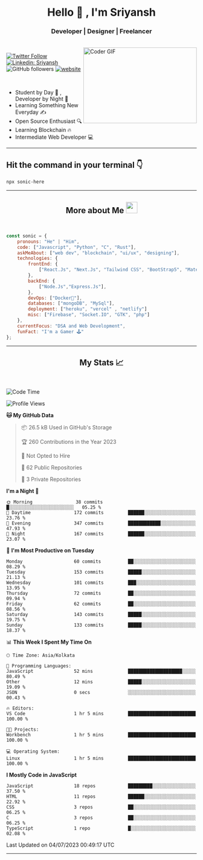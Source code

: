 
<h1 align="center">Hello  👋 , I'm Sriyansh</h1>
<h3 align="center">Developer | Designer | Freelancer </h3>
<br>
<img alt="Coder GIF" align="right" height=200 width=300 src="https://miro.medium.com/max/1360/0*7Q3yvSIv_t0ioJ-Z.gif" />

[![Twitter Follow](https://img.shields.io/twitter/follow/ShivamSriyansh?label=Follow)](https://twitter.com/intent/follow?screen_name=ShivamSriyansh)
[![Linkedin: Sriyansh](https://img.shields.io/badge/-Sriyansh-blue?style=flat-square&logo=Linkedin&logoColor=white&link=https://www.linkedin.com/in/sriyansh-shivam/)](https://www.linkedin.com/in/sriyansh-shivam/)
![GitHub followers](https://img.shields.io/github/followers/SoNiC-HeRE?label=Follow&style=social)
[![website](https://img.shields.io/badge/Website-46a2f1.svg?&style=flat-square&logo=Google-Chrome&logoColor=white&link=https://ss-portfolio.vercel.app/)](https://ss-portfolio.vercel.app/)

<br/>

- Student by Day 🌅 , Developer by Night 🌃
- Learning Something New Everyday ✍️
- Open Source Enthusiast 🔍
- Learning Blockchain 🔥
- Intermediate Web Developer 💻



<hr/>

## Hit the command in your terminal 👇
```bash
npx sonic-here
```

<hr/>
<h2 align="center">More about Me <img src="https://emojis.slackmojis.com/emojis/images/1531849430/4246/blob-sunglasses.gif?1531849430" width="30"/> </h3>
<br>

```javascript
const sonic = {
    pronouns: "He" | "Him",
    code: ["Javascript", "Python", "C", "Rust"],
    askMeAbout: ["web dev", "blockchain", "ui/ux", "designing"],
    technologies: {
        frontEnd: {
            ["React.Js", "Next.Js", "Tailwind CSS", "BootStrap5", "MaterialUI"]
        },
        backEnd: {
            ["Node.Js","Express.Js"],
        },
        devOps: ["Docker🐳"],
        databases: ["mongoDB", "MySql"],
        deployment: ["heroku", "vercel" , "netlify"]
        misc: ["Firebase", "Socket.IO", "GTK", "php"]
    },
    currentFocus: "DSA and Web Development",
    funFact: "I'm a Gamer 🕹️"
};
```
<hr/>

<h2 align="center"> My Stats 📈 </h2>
<br />

<!--START_SECTION:waka-->
![Code Time](http://img.shields.io/badge/Code%20Time-21%20hrs%2057%20mins-blue)

![Profile Views](http://img.shields.io/badge/Profile%20Views-3-blue)

**🐱 My GitHub Data** 

> 📦 26.5 kB Used in GitHub's Storage 
 > 
> 🏆 260 Contributions in the Year 2023
 > 
> 🚫 Not Opted to Hire
 > 
> 📜 62 Public Repositories 
 > 
> 🔑 3 Private Repositories 
 > 
**I'm a Night 🦉** 

```text
🌞 Morning                38 commits          █░░░░░░░░░░░░░░░░░░░░░░░░   05.25 % 
🌆 Daytime                172 commits         ██████░░░░░░░░░░░░░░░░░░░   23.76 % 
🌃 Evening                347 commits         ████████████░░░░░░░░░░░░░   47.93 % 
🌙 Night                  167 commits         ██████░░░░░░░░░░░░░░░░░░░   23.07 % 
```
📅 **I'm Most Productive on Tuesday** 

```text
Monday                   60 commits          ██░░░░░░░░░░░░░░░░░░░░░░░   08.29 % 
Tuesday                  153 commits         █████░░░░░░░░░░░░░░░░░░░░   21.13 % 
Wednesday                101 commits         ███░░░░░░░░░░░░░░░░░░░░░░   13.95 % 
Thursday                 72 commits          ██░░░░░░░░░░░░░░░░░░░░░░░   09.94 % 
Friday                   62 commits          ██░░░░░░░░░░░░░░░░░░░░░░░   08.56 % 
Saturday                 143 commits         █████░░░░░░░░░░░░░░░░░░░░   19.75 % 
Sunday                   133 commits         █████░░░░░░░░░░░░░░░░░░░░   18.37 % 
```


📊 **This Week I Spent My Time On** 

```text
🕑︎ Time Zone: Asia/Kolkata

💬 Programming Languages: 
JavaScript               52 mins             ████████████████████░░░░░   80.49 % 
Other                    12 mins             █████░░░░░░░░░░░░░░░░░░░░   19.09 % 
JSON                     0 secs              ░░░░░░░░░░░░░░░░░░░░░░░░░   00.43 % 

🔥 Editors: 
VS Code                  1 hr 5 mins         █████████████████████████   100.00 % 

🐱‍💻 Projects: 
Workbench                1 hr 5 mins         █████████████████████████   100.00 % 

💻 Operating System: 
Linux                    1 hr 5 mins         █████████████████████████   100.00 % 
```

**I Mostly Code in JavaScript** 

```text
JavaScript               18 repos            █████████░░░░░░░░░░░░░░░░   37.50 % 
HTML                     11 repos            ██████░░░░░░░░░░░░░░░░░░░   22.92 % 
CSS                      3 repos             ██░░░░░░░░░░░░░░░░░░░░░░░   06.25 % 
C                        3 repos             ██░░░░░░░░░░░░░░░░░░░░░░░   06.25 % 
TypeScript               1 repo              █░░░░░░░░░░░░░░░░░░░░░░░░   02.08 % 
```




 Last Updated on 04/07/2023 00:49:17 UTC
<!--END_SECTION:waka-->
<hr />
